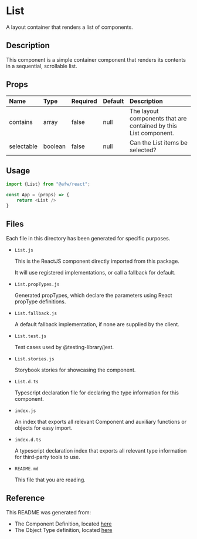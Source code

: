 # List

A layout container that renders a list of components.

## Description
This component is a simple container component that renders its contents in a sequential, scrollable list.

## Props
| Name | Type | Required | Default | Description |
|:----------|:----------|:----|:------------|:------------|
|contains|array|false|null|The layout components that are contained by this List component.|
|selectable|boolean|false|null|Can the List items be selected?|

## Usage
```js
import {List} from "@afw/react";

const App = (props) => {
    return <List />
}
```

## Files
Each file in this directory has been generated for specific purposes.
 * `List.js`

   This is the ReactJS component directly imported from this package.

   It will use registered implementations, or call a fallback for default.
 * `List.propTypes.js`

   Generated propTypes, which declare the parameters using React propType definitions.

 * `List.fallback.js`

   A default fallback implementation, if none are supplied by the client.

 * `List.test.js`

   Test cases used by @testing-library/jest.

 * `List.stories.js`

   Storybook stories for showcasing the component.

 * `List.d.ts`

   Typescript declaration file for declaring the type information for this component.

 * `index.js`

   An index that exports all relevant Component and auxiliary functions or objects for easy import.

 * `index.d.ts`

   A typescript declaration index that exports all relevant type information for third-party tools to use.

 * `README.md`

   This file that you are reading.

## Reference
This README was generated from:
  * The Component Definition, located [here](/src/afw_components/generate/objects/_AdaptiveLayoutComponentType_/List.json)
  * The Object Type definition, located [here](/src/afw_components/generate/objects/_AdaptiveObjectType_/_AdaptiveLayoutComponentType_List.json)


